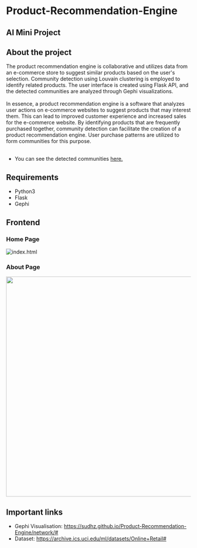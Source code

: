 # Product-Recommendation-Engine

## AI Mini Project

## About the project

The product recommendation engine is collaborative and utilizes data from an e-commerce store to suggest similar products based on the user's selection. Community detection using Louvain clustering is employed to identify related products. The user interface is created using Flask API, and the detected communities are analyzed through Gephi visualizations.
<br>
<br>
In essence, a product recommendation engine is a software that analyzes user actions on e-commerce websites to suggest products that may interest them. This can lead to improved customer experience and increased sales for the e-commerce website. By identifying products that are frequently purchased together, community detection can facilitate the creation of a product recommendation engine. User purchase patterns are utilized to form communities for this purpose.
<br> <br>

- You can see the detected communities [here.](https://sudhz.github.io/Product-Recommendation-Engine/network/#)

## Requirements

- Python3
- Flask
- Gephi

## Frontend

### Home Page

![index.html](https://github.com/sudhz/Product-Recommendation-Engine/blob/main/index.png)

### About Page

<img src="https://github.com/sudhz/Product-Recommendation-Engine/blob/main/about.png" width=600>

## Important links

- Gephi Visualisation: https://sudhz.github.io/Product-Recommendation-Engine/network/#
- Dataset: https://archive.ics.uci.edu/ml/datasets/Online+Retail#
